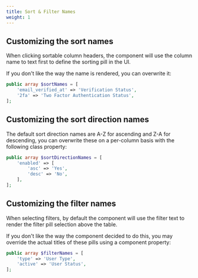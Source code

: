 ```yaml
---
title: Sort & Filter Names
weight: 1
---
```


## Customizing the sort names

When clicking sortable column headers, the component will use the column name to text first to define the sorting pill in the UI.

If you don't like the way the name is rendered, you can overwrite it:

```php
public array $sortNames = [
    'email_verified_at' => 'Verification Status',
    '2fa' => 'Two Factor Authentication Status',
];
```

## Customizing the sort direction names

The default sort direction names are A-Z for ascending and Z-A for descending, you can overwrite these on a per-column basis with the following class property:

```php
public array $sortDirectionNames = [
    'enabled' => [
        'asc' => 'Yes',
        'desc' => 'No',
    ],
];
```

## Customizing the filter names

When selecting filters, by default the component will use the filter text to render the filter pill selection above the table.

If you don't like the way the component decided to do this, you may override the actual titles of these pills using a component property:

```php
public array $filterNames = [
    'type' => 'User Type',
    'active' => 'User Status',
];
```
